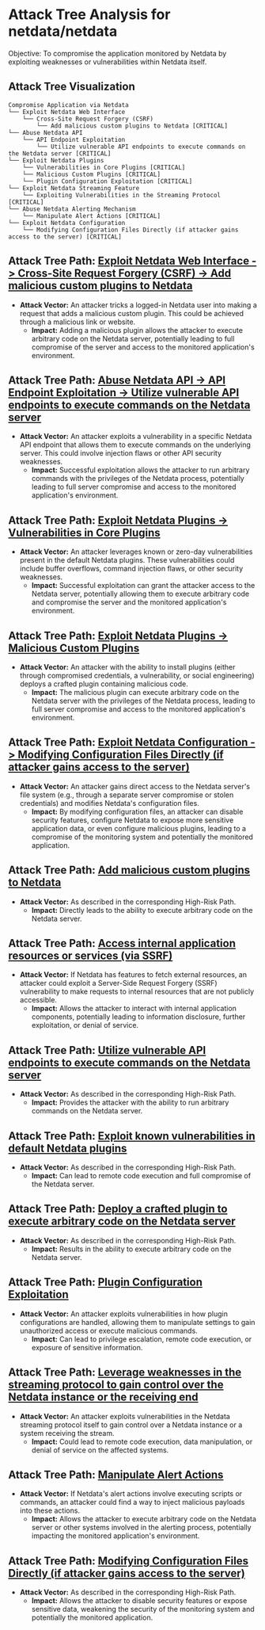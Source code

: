 # Attack Tree Analysis for netdata/netdata

Objective: To compromise the application monitored by Netdata by exploiting weaknesses or vulnerabilities within Netdata itself.

## Attack Tree Visualization

```
Compromise Application via Netdata
└── Exploit Netdata Web Interface
    └── Cross-Site Request Forgery (CSRF)
        └── Add malicious custom plugins to Netdata [CRITICAL]
└── Abuse Netdata API
    └── API Endpoint Exploitation
        └── Utilize vulnerable API endpoints to execute commands on the Netdata server [CRITICAL]
└── Exploit Netdata Plugins
    └── Vulnerabilities in Core Plugins [CRITICAL]
    └── Malicious Custom Plugins [CRITICAL]
    └── Plugin Configuration Exploitation [CRITICAL]
└── Exploit Netdata Streaming Feature
    └── Exploiting Vulnerabilities in the Streaming Protocol [CRITICAL]
└── Abuse Netdata Alerting Mechanism
    └── Manipulate Alert Actions [CRITICAL]
└── Exploit Netdata Configuration
    └── Modifying Configuration Files Directly (if attacker gains access to the server) [CRITICAL]
```


## Attack Tree Path: [Exploit Netdata Web Interface -> Cross-Site Request Forgery (CSRF) -> Add malicious custom plugins to Netdata](./attack_tree_paths/exploit_netdata_web_interface_-_cross-site_request_forgery__csrf__-_add_malicious_custom_plugins_to__d7982eac.md)

*   **Attack Vector:** An attacker tricks a logged-in Netdata user into making a request that adds a malicious custom plugin. This could be achieved through a malicious link or website.
    *   **Impact:**  Adding a malicious plugin allows the attacker to execute arbitrary code on the Netdata server, potentially leading to full compromise of the server and access to the monitored application's environment.

## Attack Tree Path: [Abuse Netdata API -> API Endpoint Exploitation -> Utilize vulnerable API endpoints to execute commands on the Netdata server](./attack_tree_paths/abuse_netdata_api_-_api_endpoint_exploitation_-_utilize_vulnerable_api_endpoints_to_execute_commands_f4c7c855.md)

*   **Attack Vector:** An attacker exploits a vulnerability in a specific Netdata API endpoint that allows them to execute commands on the underlying server. This could involve injection flaws or other API security weaknesses.
    *   **Impact:** Successful exploitation allows the attacker to run arbitrary commands with the privileges of the Netdata process, potentially leading to full server compromise and access to the monitored application's environment.

## Attack Tree Path: [Exploit Netdata Plugins -> Vulnerabilities in Core Plugins](./attack_tree_paths/exploit_netdata_plugins_-_vulnerabilities_in_core_plugins.md)

*   **Attack Vector:** An attacker leverages known or zero-day vulnerabilities present in the default Netdata plugins. These vulnerabilities could include buffer overflows, command injection flaws, or other security weaknesses.
    *   **Impact:** Successful exploitation can grant the attacker access to the Netdata server, potentially allowing them to execute arbitrary code and compromise the server and the monitored application's environment.

## Attack Tree Path: [Exploit Netdata Plugins -> Malicious Custom Plugins](./attack_tree_paths/exploit_netdata_plugins_-_malicious_custom_plugins.md)

*   **Attack Vector:** An attacker with the ability to install plugins (either through compromised credentials, a vulnerability, or social engineering) deploys a crafted plugin containing malicious code.
    *   **Impact:** The malicious plugin can execute arbitrary code on the Netdata server with the privileges of the Netdata process, leading to full server compromise and access to the monitored application's environment.

## Attack Tree Path: [Exploit Netdata Configuration -> Modifying Configuration Files Directly (if attacker gains access to the server)](./attack_tree_paths/exploit_netdata_configuration_-_modifying_configuration_files_directly__if_attacker_gains_access_to__929609fd.md)

*   **Attack Vector:** An attacker gains direct access to the Netdata server's file system (e.g., through a separate server compromise or stolen credentials) and modifies Netdata's configuration files.
    *   **Impact:** By modifying configuration files, an attacker can disable security features, configure Netdata to expose more sensitive application data, or even configure malicious plugins, leading to a compromise of the monitoring system and potentially the monitored application.

## Attack Tree Path: [Add malicious custom plugins to Netdata](./attack_tree_paths/add_malicious_custom_plugins_to_netdata.md)

*   **Attack Vector:** As described in the corresponding High-Risk Path.
    *   **Impact:**  Directly leads to the ability to execute arbitrary code on the Netdata server.

## Attack Tree Path: [Access internal application resources or services (via SSRF)](./attack_tree_paths/access_internal_application_resources_or_services__via_ssrf_.md)

*   **Attack Vector:** If Netdata has features to fetch external resources, an attacker could exploit a Server-Side Request Forgery (SSRF) vulnerability to make requests to internal resources that are not publicly accessible.
    *   **Impact:**  Allows the attacker to interact with internal application components, potentially leading to information disclosure, further exploitation, or denial of service.

## Attack Tree Path: [Utilize vulnerable API endpoints to execute commands on the Netdata server](./attack_tree_paths/utilize_vulnerable_api_endpoints_to_execute_commands_on_the_netdata_server.md)

*   **Attack Vector:** As described in the corresponding High-Risk Path.
    *   **Impact:**  Provides the attacker with the ability to run arbitrary commands on the Netdata server.

## Attack Tree Path: [Exploit known vulnerabilities in default Netdata plugins](./attack_tree_paths/exploit_known_vulnerabilities_in_default_netdata_plugins.md)

*   **Attack Vector:** As described in the corresponding High-Risk Path.
    *   **Impact:** Can lead to remote code execution and full compromise of the Netdata server.

## Attack Tree Path: [Deploy a crafted plugin to execute arbitrary code on the Netdata server](./attack_tree_paths/deploy_a_crafted_plugin_to_execute_arbitrary_code_on_the_netdata_server.md)

*   **Attack Vector:** As described in the corresponding High-Risk Path.
    *   **Impact:**  Results in the ability to execute arbitrary code on the Netdata server.

## Attack Tree Path: [Plugin Configuration Exploitation](./attack_tree_paths/plugin_configuration_exploitation.md)

*   **Attack Vector:** An attacker exploits vulnerabilities in how plugin configurations are handled, allowing them to manipulate settings to gain unauthorized access or execute malicious commands.
    *   **Impact:** Can lead to privilege escalation, remote code execution, or exposure of sensitive information.

## Attack Tree Path: [Leverage weaknesses in the streaming protocol to gain control over the Netdata instance or the receiving end](./attack_tree_paths/leverage_weaknesses_in_the_streaming_protocol_to_gain_control_over_the_netdata_instance_or_the_recei_9c1f20d4.md)

*   **Attack Vector:** An attacker exploits vulnerabilities in the Netdata streaming protocol itself to gain control over a Netdata instance or a system receiving the stream.
    *   **Impact:** Could lead to remote code execution, data manipulation, or denial of service on the affected systems.

## Attack Tree Path: [Manipulate Alert Actions](./attack_tree_paths/manipulate_alert_actions.md)

*   **Attack Vector:** If Netdata's alert actions involve executing scripts or commands, an attacker could find a way to inject malicious payloads into these actions.
    *   **Impact:**  Allows the attacker to execute arbitrary code on the Netdata server or other systems involved in the alerting process, potentially impacting the monitored application's environment.

## Attack Tree Path: [Modifying Configuration Files Directly (if attacker gains access to the server)](./attack_tree_paths/modifying_configuration_files_directly__if_attacker_gains_access_to_the_server_.md)

*   **Attack Vector:** As described in the corresponding High-Risk Path.
    *   **Impact:**  Allows the attacker to disable security features or expose sensitive data, weakening the security of the monitoring system and potentially the monitored application.

